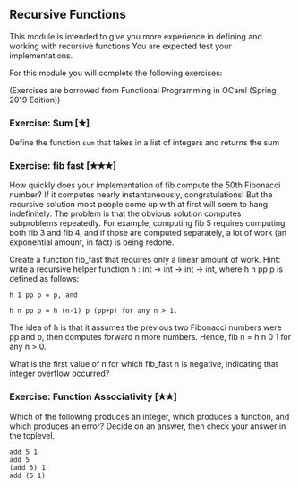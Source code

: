 ## Recursive Functions 

This module is intended to give you more experience in defining and working with recursive functions
You are expected test your implementations. 

For this module you will complete the following exercises:

(Exercises are borrowed from Functional Programming in OCaml (Spring 2019 Edition))

### Exercise: Sum [✭]

Define the function `sum` that takes in a list of integers and returns the sum

### Exercise: fib fast [✭✭✭]

How quickly does your implementation of fib compute the 50th Fibonacci number? If it computes nearly instantaneously, congratulations! But the recursive solution most people come up with at first will seem to hang indefinitely. The problem is that the obvious solution computes subproblems repeatedly. For example, computing fib 5 requires computing both fib 3 and fib 4, and if those are computed separately, a lot of work (an exponential amount, in fact) is being redone.

Create a function fib_fast that requires only a linear amount of work. Hint: write a recursive helper function h : int -> int -> int -> int, where h n pp p is defined as follows:

    h 1 pp p = p, and

    h n pp p = h (n-1) p (pp+p) for any n > 1.

The idea of h is that it assumes the previous two Fibonacci numbers were pp and p, then computes forward n more numbers. Hence, fib n = h n 0 1 for any n > 0.

What is the first value of n for which fib_fast n is negative, indicating that integer overflow occurred?

### Exercise: Function Associativity [✭✭]

Which of the following produces an integer, which produces a function, and which produces an error? Decide on an answer, then check your answer in the toplevel.

    add 5 1
    add 5
    (add 5) 1
    add (5 1)
